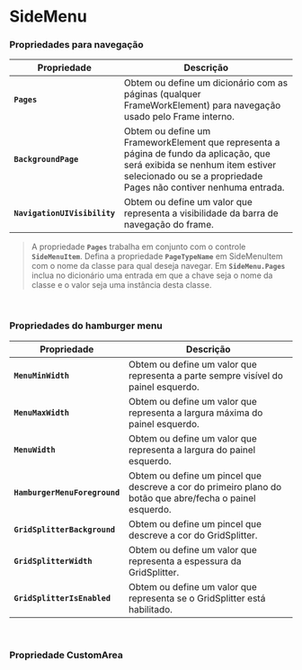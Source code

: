 ﻿# **SideMenu**

### Propriedades para navegação

Propriedade | Descrição
----- | -----
**`Pages`** | Obtem ou define um dicionário com as páginas (qualquer FrameWorkElement) para navegação usado pelo Frame interno. 
**`BackgroundPage`** | Obtem ou define um FrameworkElement que representa a página de fundo da aplicação, que será exibida se nenhum item estiver selecionado ou se a propriedade Pages não contiver nenhuma entrada.
**`NavigationUIVisibility`** | Obtem ou define um valor que representa a visibilidade da barra de navegação do frame.

>A propriedade **`Pages`** trabalha em conjunto com o controle **`SideMenuItem`**. 
>Defina a propriedade **`PageTypeName`** em SideMenuItem com o nome da classe para qual deseja navegar.
>Em **`SideMenu.Pages`** inclua no dicionário uma entrada em que a chave seja o nome da classe e o valor seja uma 
>instância desta classe.

<br/>

### Propriedades do hamburger menu

Propriedade | Descrição
----- | -----
**`MenuMinWidth`** | Obtem ou define um valor que representa a parte sempre visível do painel esquerdo.
**`MenuMaxWidth`** | Obtem ou define um valor que representa a largura máxima do painel esquerdo.
**`MenuWidth`** | Obtem ou define um valor que representa a largura do painel esquerdo.
**`HamburgerMenuForeground`** | Obtem ou define um pincel que descreve a cor do primeiro plano do botão que abre/fecha o painel esquerdo.
**`GridSplitterBackground`** | Obtem ou define um pincel que descreve a cor do GridSplitter.
**`GridSplitterWidth`** | Obtem ou define um valor que representa a espessura da GridSplitter.
**`GridSplitterIsEnabled`** | Obtem ou define um valor que representa se o GridSplitter está habilitado.

<br/>

### Propriedade CustomArea
